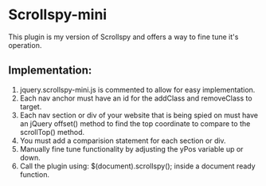 # Scrollspy-mini
This plugin is my version of Scrollspy and offers a way to fine tune it's operation.
## Implementation:
1. jquery.scrollspy-mini.js is commented to allow for easy implementation.
2. Each nav anchor must have an id for the addClass and removeClass to target.
3. Each nav section or div of your website that is being spied on must have an jQuery offset() method to find the top coordinate to compare to the scrollTop() method.
4. You must add a comparision statement for each section or div.
5. Manually fine tune functionality by adjusting the yPos variable up or down.
6. Call the plugin using:  $(document).scrollspy(); inside a document ready function.
